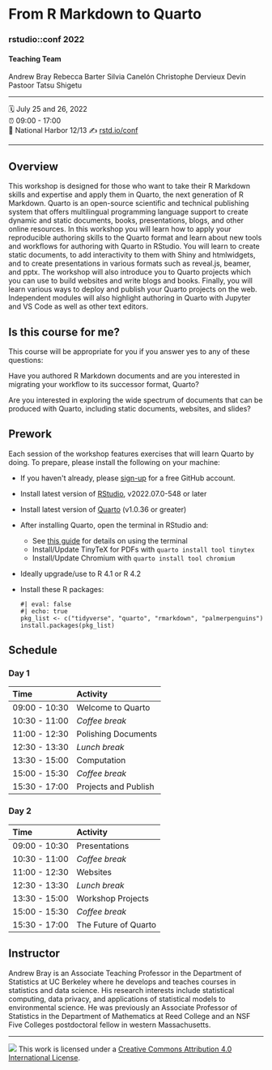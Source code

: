 From R Markdown to Quarto
================

### rstudio::conf 2022

#### Teaching Team

Andrew Bray
Rebecca Barter
Silvia Canelón
Christophe Dervieux
Devin Pastoor
Tatsu Shigetu

-----

:spiral_calendar: July 25 and 26, 2022  
:alarm_clock:     09:00 - 17:00  
:hotel:           National Harbor 12/13
:writing_hand:    [rstd.io/conf](http://rstd.io/conf)

-----

## Overview

This workshop is designed for those who want to take their R Markdown skills and expertise and apply them in Quarto, the next generation of R Markdown. Quarto is an open-source scientific and technical publishing system that offers multilingual programming language support to create dynamic and static documents, books, presentations, blogs, and other online resources. In this workshop you will learn how to apply your reproducible authoring skills to the Quarto format and learn about new tools and workflows for authoring with Quarto in RStudio. You will learn to create static documents, to add interactivity to them with Shiny and htmlwidgets, and to create presentations in various formats such as reveal.js, beamer, and pptx. The workshop will also introduce you to Quarto projects which you can use to build websites and write blogs and books. Finally, you will learn various ways to deploy and publish your Quarto projects on the web. Independent modules will also highlight authoring in Quarto with Jupyter and VS Code as well as other text editors.

## Is this course for me?

This course will be appropriate for you if you answer yes to any of these questions:

Have you authored R Markdown documents and are you interested in migrating your workflow to its successor format, Quarto?

Are you interested in exploring the wide spectrum of documents that can be produced with Quarto, including static documents, websites, and slides?

## Prework

Each session of the workshop features exercises that will learn Quarto by doing. To prepare, please install the following on your machine:

- If you haven't already, please [sign-up](https://happygitwithr.com/github-acct.html) for a free GitHub account.
- Install latest version of [RStudio](https://www.rstudio.com/products/rstudio/download/#download), v2022.07.0-548 or later
- Install latest version of [Quarto](https://quarto.org/docs/get-started/) (v1.0.36 or greater)
- After installing Quarto, open the terminal in RStudio and:
  - See [this guide](https://support.rstudio.com/hc/en-us/articles/115010737148-Using-the-RStudio-Terminal-in-the-RStudio-IDE) for details on using the terminal
  - Install/Update TinyTeX for PDFs with `quarto install tool tinytex`
  - Install/Update Chromium with `quarto install tool chromium`
- Ideally upgrade/use to R 4.1 or R 4.2
- Install these R packages:
  
  ```{r}
  #| eval: false
  #| echo: true
  pkg_list <- c("tidyverse", "quarto", "rmarkdown", "palmerpenguins")
  install.packages(pkg_list)
  ```

## Schedule

### Day 1

| Time          | Activity         |
| :------------ | :--------------- |
| 09:00 - 10:30 | Welcome to Quarto        |
| 10:30 - 11:00 | *Coffee break*   |
| 11:00 - 12:30 | Polishing Documents       |
| 12:30 - 13:30 | *Lunch break*    |
| 13:30 - 15:00 | Computation   |
| 15:00 - 15:30 | *Coffee break*   |
| 15:30 - 17:00 | Projects and Publish        |

### Day 2

| Time          | Activity         |
| :------------ | :--------------- |
| 09:00 - 10:30 | Presentations        |
| 10:30 - 11:00 | *Coffee break*   |
| 11:00 - 12:30 | Websites       |
| 12:30 - 13:30 | *Lunch break*    |
| 13:30 - 15:00 | Workshop Projects      |
| 15:00 - 15:30 | *Coffee break*   |
| 15:30 - 17:00 | The Future of Quarto        |

## Instructor

Andrew Bray is an Associate Teaching Professor in the Department of Statistics at UC Berkeley where he develops and teaches courses in statistics and data science. His research interests include statistical computing, data privacy, and applications of statistical models to environmental science. He was previously an Associate Professor of Statistics in the Department of Mathematics at Reed College and an NSF Five Colleges postdoctoral fellow in western Massachusetts.

-----

![](https://i.creativecommons.org/l/by/4.0/88x31.png) This work is
licensed under a [Creative Commons Attribution 4.0 International
License](https://creativecommons.org/licenses/by/4.0/).
